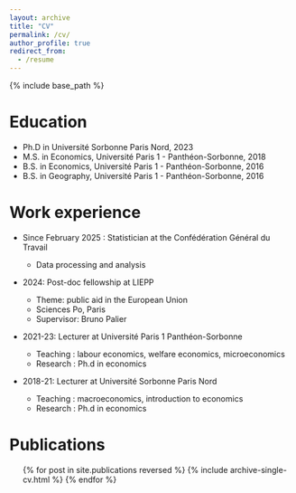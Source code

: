 ```yaml
---
layout: archive
title: "CV"
permalink: /cv/
author_profile: true
redirect_from:
  - /resume
---
```


{% include base_path %}

Education
======
* Ph.D in Université Sorbonne Paris Nord, 2023
* M.S. in Economics, Université Paris 1 - Panthéon-Sorbonne, 2018
* B.S. in Economics, Université Paris 1 - Panthéon-Sorbonne, 2016
* B.S. in Geography, Université Paris 1 - Panthéon-Sorbonne, 2016

Work experience
======

* Since February 2025 : Statistician at the Confédération Général du Travail
  *  Data processing and analysis

* 2024: Post-doc fellowship at LIEPP
  * Theme: public aid in the European Union
  * Sciences Po, Paris
  * Supervisor: Bruno Palier
  
* 2021-23: Lecturer at Université Paris 1 Panthéon-Sorbonne
  * Teaching : labour economics, welfare economics, microeconomics
  * Research : Ph.d in economics
  
* 2018-21: Lecturer at Université Sorbonne Paris Nord
  * Teaching : macroeconomics, introduction to economics
  * Research : Ph.d in economics
  
  
  
Publications
======
  <ul>{% for post in site.publications reversed %}
    {% include archive-single-cv.html %}
  {% endfor %}</ul>



